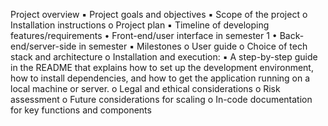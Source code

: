 Project overview
▪ Project goals and objectives
▪ Scope of the project
o Installation instructions
o Project plan
▪ Timeline of developing features/requirements
• Front-end/user interface in semester 1
• Back-end/server-side in semester
▪ Milestones
o User guide
o Choice of tech stack and architecture
o Installation and execution:
▪ A step-by-step guide in the README that explains how to set up
the development environment, how to install dependencies, and
how to get the application running on a local machine or server.
o Legal and ethical considerations
o Risk assessment
o Future considerations for scaling
o In-code documentation for key functions and components